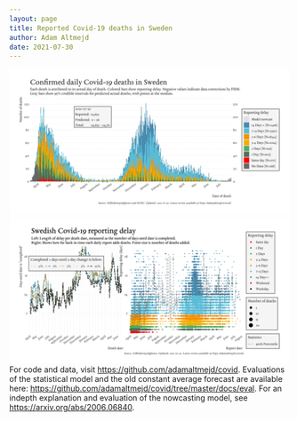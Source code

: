 ```yaml
---
layout: page
title: Reported Covid-19 deaths in Sweden
author: Adam Altmejd
date: 2021-07-30
---
```


![Graph of Swedish Covid-19 deaths with reporting delay.](deaths_lag_sweden_2021-07-30.png "Swedish Covid-19 deaths.")
![Graph of Swedish Covid-19 reporting delay in daily deaths.](lag_trend_sweden_2021-07-30.png "Trend in Swedish Covid-19 mortality reporting delay.")
For code and data, visit <https://github.com/adamaltmejd/covid>.
Evaluations of the statistical model and the old constant average forecast are available here: <https://github.com/adamaltmejd/covid/tree/master/docs/eval>.
For an indepth explanation and evaluation of the nowcasting model, see <https://arxiv.org/abs/2006.06840>.
